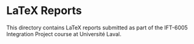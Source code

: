 # LaTeX Reports

This directory contains LaTeX reports submitted as part of the IFT-6005 Integration Project course at Université Laval.
